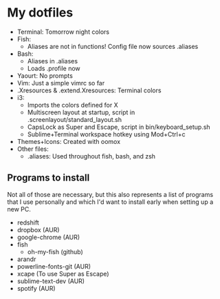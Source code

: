 # My dotfiles

- Terminal: Tomorrow night colors
- Fish:
  - Aliases are not in functions! Config file now sources .aliases
- Bash:
  - Aliases in .aliases
  - Loads .profile now
- Yaourt: No prompts
- Vim: Just a simple vimrc so far
- .Xresources & .extend.Xresources: Terminal colors
- i3:
  - Imports the colors defined for X
  - Multiscreen layout at startup, script in .screenlayout/standard_layout.sh
  - CapsLock as Super and Escape, script in bin/keyboard_setup.sh
  - Sublime+Terminal workspace hotkey using Mod+Ctrl+c
- Themes+Icons: Created with oomox
- Other files:
  - .aliases: Used throughout fish, bash, and zsh

## Programs to install

Not all of those are necessary, but this also represents a list of programs that I use personally and which I'd want to install early when setting up a new PC.

- redshift
- dropbox (AUR)
- google-chrome (AUR)
- fish
  - oh-my-fish (github)
- arandr
- powerline-fonts-git (AUR)
- xcape (To use Super as Escape)
- sublime-text-dev (AUR)
- spotify (AUR)

